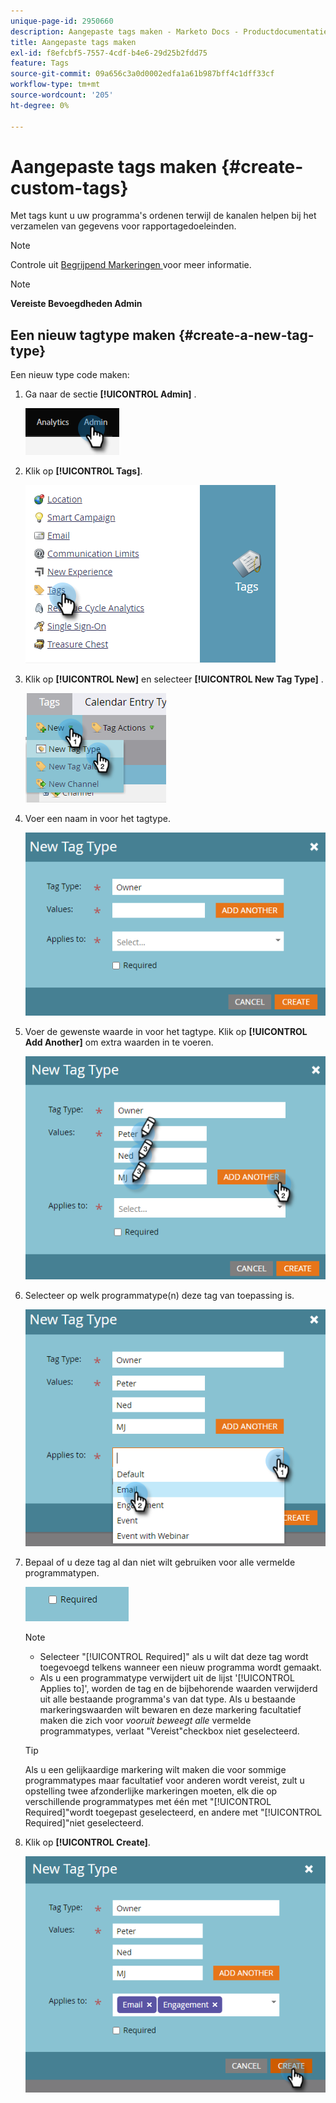 ```yaml
---
unique-page-id: 2950660
description: Aangepaste tags maken - Marketo Docs - Productdocumentatie
title: Aangepaste tags maken
exl-id: f8efcbf5-7557-4cdf-b4e6-29d25b2fdd75
feature: Tags
source-git-commit: 09a656c3a0d0002edfa1a61b987bff4c1dff33cf
workflow-type: tm+mt
source-wordcount: '205'
ht-degree: 0%

---
```


# Aangepaste tags maken {#create-custom-tags}

Met tags kunt u uw programma&#39;s ordenen terwijl de kanalen helpen bij het verzamelen van gegevens voor rapportagedoeleinden.

>[!NOTE]
>
>Controle uit [ Begrijpend Markeringen ](/help/marketo/product-docs/core-marketo-concepts/programs/working-with-programs/understanding-tags.md) voor meer informatie.

>[!NOTE]
>
>**Vereiste Bevoegdheden Admin**

## Een nieuw tagtype maken {#create-a-new-tag-type}

Een nieuw type code maken:

1. Ga naar de sectie **[!UICONTROL Admin]** .

   ![](assets/create-custom-tags-1.png)

1. Klik op **[!UICONTROL Tags]**.

   ![](assets/create-custom-tags-2.png)

1. Klik op **[!UICONTROL New]** en selecteer **[!UICONTROL New Tag Type]** .

   ![](assets/create-custom-tags-3.png)

1. Voer een naam in voor het tagtype.

   ![](assets/create-custom-tags-4.png)

1. Voer de gewenste waarde in voor het tagtype. Klik op **[!UICONTROL Add Another]** om extra waarden in te voeren.

   ![](assets/create-custom-tags-5.png)

1. Selecteer op welk programmatype(n) deze tag van toepassing is.

   ![](assets/create-custom-tags-6.png)

1. Bepaal of u deze tag al dan niet wilt gebruiken voor alle vermelde programmatypen.

   ![](assets/create-custom-tags-7.png)

   >[!NOTE]
   >
   >* Selecteer &quot;[!UICONTROL Required]&quot; als u wilt dat deze tag wordt toegevoegd telkens wanneer een nieuw programma wordt gemaakt.
   >* Als u een programmatype verwijdert uit de lijst &#39;[!UICONTROL Applies to]&#39;, worden de tag en de bijbehorende waarden verwijderd uit alle bestaande programma&#39;s van dat type. Als u bestaande markeringswaarden wilt bewaren en deze markering facultatief maken die zich voor _vooruit beweegt alle_ vermelde programmatypes, verlaat &quot;Vereist&quot;checkbox niet geselecteerd.

   >[!TIP]
   >
   >Als u een gelijkaardige markering wilt maken die voor sommige programmatypes maar facultatief voor anderen wordt vereist, zult u opstelling twee afzonderlijke markeringen moeten, elk die op verschillende programmatypes met één met &quot;[!UICONTROL Required]&quot;wordt toegepast geselecteerd, en andere met &quot;[!UICONTROL Required]&quot;niet geselecteerd.

1. Klik op **[!UICONTROL Create]**.

   ![](assets/create-custom-tags-8.png)
